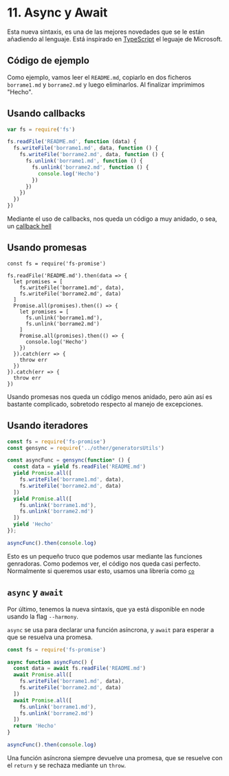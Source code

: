 # 11. Async y Await

Esta nueva sintaxis, es una de las mejores novedades que se le están añadiendo al lenguaje. Está inspirado en [TypeScript](https://www.typescriptlang.org/docs/release-notes/typescript-1.7.html) el leguaje de Microsoft.

## Código de ejemplo

Como ejemplo, vamos leer el `README.md`, copiarlo en dos ficheros `borrame1.md` y `borrame2.md` y luego eliminarlos. Al finalizar imprimimos "Hecho".

## Usando callbacks

```JavaScript
var fs = require('fs')

fs.readFile('README.md', function (data) {
  fs.writeFile('borrame1.md', data, function () {
    fs.writeFile('borrame2.md', data, function () {
      fs.unlink('borrame1.md', function () {
        fs.unlink('borrame2.md', function () {
          console.log('Hecho')
        })
      })
    })
  })
})
```

Mediante el uso de callbacks, nos queda un código a muy anidado, o sea, un [callback hell](http://callbackhell.com)

## Usando promesas

```
const fs = require('fs-promise')

fs.readFile('README.md').then(data => {
  let promises = [
    fs.writeFile('borrame1.md', data),
    fs.writeFile('borrame2.md', data)
  ]
  Promise.all(promises).then(() => {
    let promises = [
      fs.unlink('borrame1.md'),
      fs.unlink('borrame2.md')
    ]
    Promise.all(promises).then(() => {
      console.log('Hecho')
    })
  }).catch(err => {
    throw err
  })
}).catch(err => {
  throw err
})
```

Usando promesas nos queda un código menos anidado, pero aún así es bastante complicado, sobretodo respecto al manejo de excepciones.

## Usando iteradores

```JavaScript
const fs = require('fs-promise')
const gensync = require('../other/generatorsUtils')

const asyncFunc = gensync(function* () {
  const data = yield fs.readFile('README.md')
  yield Promise.all([
    fs.writeFile('borrame1.md', data),
    fs.writeFile('borrame2.md', data)
  ])
  yield Promise.all([
    fs.unlink('borrame1.md'),
    fs.unlink('borrame2.md')
  ])
  yield 'Hecho'
});

asyncFunc().then(console.log)
```

Esto es un pequeño truco que podemos usar mediante las funciones genradoras. Como podemos ver, el código nos queda casi perfecto. Normalmente si queremos usar esto, usamos una librería como [`co`](https://github.com/tj/co)

## `async` y `await`

Por último, tenemos la nueva sintaxis, que ya está disponible en node usando la flag `--harmony`.

`async` se usa para declarar una función asíncrona, y `await` para esperar a que se resuelva una promesa.

```JavaScript
const fs = require('fs-promise')

async function asyncFunc() {
  const data = await fs.readFile('README.md')
  await Promise.all([
    fs.writeFile('borrame1.md', data),
    fs.writeFile('borrame2.md', data)
  ])
  await Promise.all([
    fs.unlink('borrame1.md'),
    fs.unlink('borrame2.md')
  ])
  return 'Hecho'
}

asyncFunc().then(console.log)
```

Una función asíncrona siempre devuelve una promesa, que se resuelve con el `return` y se rechaza mediante un `throw`.
